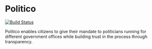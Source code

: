 # Politico

[![Build Status](https://travis-ci.org/Blaise-Shyaka/Politico.svg?branch=develop)](https://travis-ci.org/Blaise-Shyaka/Politico)

Politico enables citizens to give their mandate to politicians running for different government offices
while building trust in the process through transparency.

